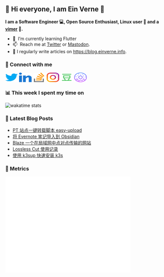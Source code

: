 ## 👋 Hi everyone, I am Ein Verne 👋

**I am a Software Engineer 💻, Open Source Enthusiast, Linux user :penguin: and a [vimer](https://github.com/einverne/dotfiles) :man:.**

- 🌱 &nbsp;I’m currently learning Flutter
- 📫 &nbsp;Reach me at [Twitter](https://twitter.com/einverne) or <a rel="me" href="https://m.einverne.info/@einverne">Mastodon</a>.
- 📝 I regularly write articles on <https://blog.einverne.info>.


### 🔗 Connect with me
<a href="https://twitter.com/einverne" target="_blank"><img align="center" src="images/twitter.svg" alt="twitter einverne" height="30" width="40" /></a>
<a href="https://linkedin.com/in/einverne" target="_blank"><img align="center" src="images/linked-in-alt.svg" alt="linkedin einverne" height="30" width="40" /></a>
<a href="https://stackoverflow.com/users/1820217/einverne" target="_blank"><img align="center" src="images/stack-overflow.svg" alt="stackoverflow einverne" height="30" width="40" /></a>
<a href="https://instagram.com/einverne" target="_blank"><img align="center" src="images/instagram.svg" alt="instagram einverne" height="30" width="40" /></a>
<a href="https://www.douban.com/people/einverne" target="_blank"><img align="center" src="images/douban.svg" alt="douban einverne" height="30" width="40" /></a>
<a href="https://homer.einverne.info" target="_blank"><img align="center" src="images/homer.svg" alt="einverne online services" height="30" width="40" /></a>

### 📊 This week I spent my time on

![wakatime stats](https://github-readme-stats.vercel.app/api/wakatime?username=einverne&api_domain=wakapi.einverne.info&hide_title=true&hide_border=true&langs_count=5&bg_color=00000000&text_color=777&layout=compact)

### 📕 Latest Blog Posts
<!-- BLOG-POST-LIST:START -->
- [PT 站点一键转载脚本 easy-upload](https://einverne.github.io/post/2023/08/easy-upload-pt-tools.html)
- [将 Evernote 笔记导入到 Obsidian](https://einverne.github.io/post/2023/08/evernote-to-obsidian.html)
- [Blaze 一个在局域网中点对点传输的网站](https://einverne.github.io/post/2023/07/blaze-p2p-file-sharing-web-app.html)
- [Lossless Cut 使用记录](https://einverne.github.io/post/2023/07/lossless-cut.html)
- [使用 k3sup 快速安装 k3s](https://einverne.github.io/post/2023/07/use-k3sup-install-kubernetes.html)
<!-- BLOG-POST-LIST:END -->

### 👻 Metrics
<img align="left" src="/metrics.base.svg" alt="Metrics" width="400">
